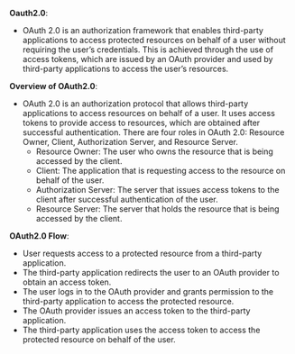 **Oauth2.0**:

- OAuth 2.0 is an authorization framework that enables third-party applications to access protected resources on behalf of a user without requiring the user’s credentials. This is achieved through the use of access tokens, which are issued by an OAuth provider and used by third-party applications to access the user’s resources.

**Overview of OAuth2.0**:

- OAuth 2.0 is an authorization protocol that allows third-party applications to access resources on behalf of a user. It uses access tokens to provide access to resources, which are obtained after successful authentication. There are four roles in OAuth 2.0: Resource Owner, Client, Authorization Server, and Resource Server.
  - Resource Owner: The user who owns the resource that is being accessed by the client.
  - Client: The application that is requesting access to the resource on behalf of the user.
  - Authorization Server: The server that issues access tokens to the client after successful authentication of the user.
  - Resource Server: The server that holds the resource that is being accessed by the client.

**OAuth2.0 Flow**:

- User requests access to a protected resource from a third-party application.
- The third-party application redirects the user to an OAuth provider to obtain an access token.
- The user logs in to the OAuth provider and grants permission to the third-party application to access the protected resource.
- The OAuth provider issues an access token to the third-party application.
- The third-party application uses the access token to access the protected resource on behalf of the user.
